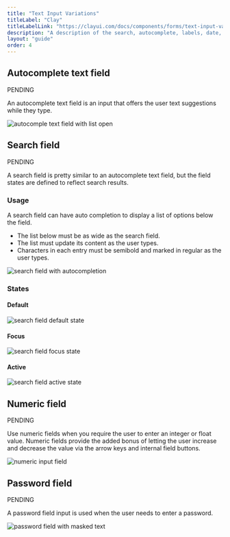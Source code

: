 ```yaml
---
title: "Text Input Variations"
titleLabel: "Clay"
titleLabelLink: "https://clayui.com/docs/components/forms/text-input-variations.html"
description: "A description of the search, autocomplete, labels, date, numeric, and password input variations."
layout: "guide"
order: 4
---
```

## Autocomplete text field

<span class="label label-secondary">PENDING</span>

An autocomplete text field is an input that offers the user text suggestions while they type.

![autocomple text field with list open](/lexicon/images/AutocompleteTextField.jpg)

## Search field
<span class="label label-secondary">PENDING</span>

A search field is pretty similar to an autocomplete text field, but the field states are defined to reflect search results.

### Usage

A search field can have auto completion to display a list of options below the field.
* The list below must be as wide as the search field.
* The list must update its content as the user types.
* Characters in each entry must be semibold and marked in regular as the user types.

![search field with autocompletion](/lexicon/images/AutocompleteTextField.jpg)


### States

#### Default

![search field default state](/lexicon/images/InputSearch.jpg)

#### Focus

![search field focus state](/lexicon/images/InputSearchFocus.jpg)

#### Active

![search field active state](/lexicon/images/InputSearchActive.jpg)


## Numeric field 
<span class="label label-secondary">PENDING</span>

Use numeric fields when you require the user to enter an integer or float value. Numeric fields provide the added bonus of letting the user increase and decrease the value via the arrow keys and internal field buttons.

![numeric input field](/lexicon/images/InputNumeric.jpg)


## Password field
<span class="label label-secondary">PENDING</span>

A password field input is used when the user needs to enter a password.

![password field with masked text](/lexicon/images/InputPassword.jpg)
